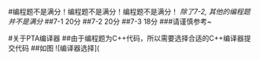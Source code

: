 #编程题不是满分！编程题不是满分！编程题不是满分！
*除了7-2, 其他的编程题并不是满分*
##7-1 20分
##7-2 20分
##7-3 18分
###请谨慎参考~

#关于PTA编译器
##由于编程题为C++代码，所以需要选择合适的C++编译器提交代码
##如图
![编译器选择](


